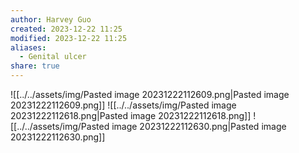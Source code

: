 ```yaml
---
author: Harvey Guo
created: 2023-12-22 11:25
modified: 2023-12-22 11:25
aliases:
  - Genital ulcer
share: true
---
```

![[../../assets/img/Pasted image 20231222112609.png|Pasted image 20231222112609.png]]
![[../../assets/img/Pasted image 20231222112618.png|Pasted image 20231222112618.png]]
![[../../assets/img/Pasted image 20231222112630.png|Pasted image 20231222112630.png]]
